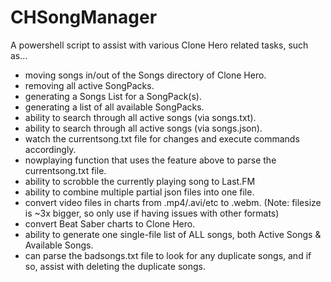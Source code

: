 # CHSongManager
A powershell script to assist with various Clone Hero related tasks, such as...

- moving songs in/out of the Songs directory of Clone Hero.
- removing all active SongPacks.
- generating a Songs List for a SongPack(s).
- generating a list of all available SongPacks.
- ability to search through all active songs (via songs.txt).
- ability to search through all active songs (via songs.json).
- watch the currentsong.txt file for changes and execute commands accordingly.
- nowplaying function that uses the feature above to parse the currentsong.txt file.
- ability to scrobble the currently playing song to Last.FM
- ability to combine multiple partial json files into one file.
- convert video files in charts from .mp4/.avi/etc to .webm.
  (Note: filesize is ~3x bigger, so only use if having issues with other formats)
- convert Beat Saber charts to Clone Hero.
- ability to generate one single-file list of ALL songs, both Active Songs & Available Songs.
- can parse the badsongs.txt file to look for any duplicate songs, and if so, assist with deleting the duplicate songs.